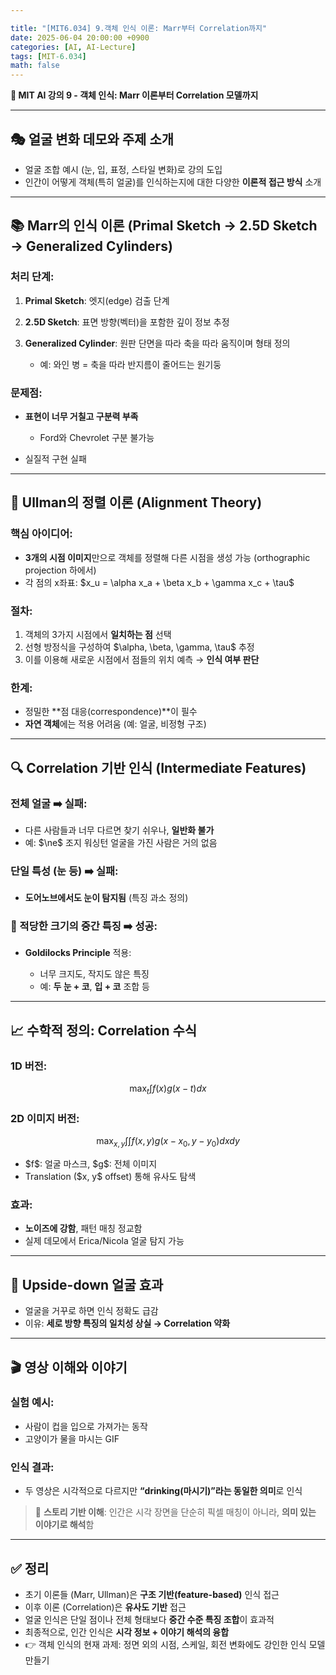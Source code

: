 ```yaml
---

title: "[MIT6.034] 9.객체 인식 이론: Marr부터 Correlation까지"
date: 2025-06-04 20:00:00 +0900
categories: [AI, AI-Lecture]
tags: [MIT-6.034]
math: false
---
```


**🧠 MIT AI 강의 9 - 객체 인식: Marr 이론부터 Correlation 모델까지**

---

## 🎭 얼굴 변화 데모와 주제 소개

* 얼굴 조합 예시 (눈, 입, 표정, 스타일 변화)로 강의 도입
* 인간이 어떻게 객체(특히 얼굴)를 인식하는지에 대한 다양한 **이론적 접근 방식** 소개

---

## 📚 Marr의 인식 이론 (Primal Sketch → 2.5D Sketch → Generalized Cylinders)

### 처리 단계:

1. **Primal Sketch**: 엣지(edge) 검출 단계
2. **2.5D Sketch**: 표면 방향(벡터)을 포함한 깊이 정보 추정
3. **Generalized Cylinder**: 원판 단면을 따라 축을 따라 움직이며 형태 정의

   * 예: 와인 병 = 축을 따라 반지름이 줄어드는 원기둥

### 문제점:

* **표현이 너무 거칠고 구분력 부족**

  * Ford와 Chevrolet 구분 불가능
* 실질적 구현 실패

---

## 🔄 Ullman의 정렬 이론 (Alignment Theory)

### 핵심 아이디어:

* **3개의 시점 이미지**만으로 객체를 정렬해 다른 시점을 생성 가능 (orthographic projection 하에서)
* 각 점의 x좌표: \$x\_u = \alpha x\_a + \beta x\_b + \gamma x\_c + \tau\$

### 절차:

1. 객체의 3가지 시점에서 **일치하는 점** 선택
2. 선형 방정식을 구성하여 \$\alpha, \beta, \gamma, \tau\$ 추정
3. 이를 이용해 새로운 시점에서 점들의 위치 예측 → **인식 여부 판단**

### 한계:

* 정밀한 \*\*점 대응(correspondence)\*\*이 필수
* **자연 객체**에는 적용 어려움 (예: 얼굴, 비정형 구조)

---

## 🔍 Correlation 기반 인식 (Intermediate Features)

### 전체 얼굴 ➡️ 실패:

* 다른 사람들과 너무 다르면 찾기 쉬우나, **일반화 불가**
* 예: \$\ne\$ 조지 워싱턴 얼굴을 가진 사람은 거의 없음

### 단일 특성 (눈 등) ➡️ 실패:

* **도어노브에서도 눈이 탐지됨** (특징 과소 정의)

### 🌟 적당한 크기의 중간 특징 ➡️ 성공:

* **Goldilocks Principle** 적용:

  * 너무 크지도, 작지도 않은 특징
  * 예: **두 눈 + 코**, **입 + 코** 조합 등

---

## 📈 수학적 정의: Correlation 수식

### 1D 버전:

$$
\max_t \int f(x)g(x - t)dx
$$

### 2D 이미지 버전:

$$
\max_{x,y} \int \int f(x,y)g(x - x_0, y - y_0) dx dy
$$

* \$f\$: 얼굴 마스크, \$g\$: 전체 이미지
* Translation (\$x, y\$ offset) 통해 유사도 탐색

### 효과:

* **노이즈에 강함**, 패턴 매칭 정교함
* 실제 데모에서 Erica/Nicola 얼굴 탐지 가능

---

## 🧪 Upside-down 얼굴 효과

* 얼굴을 거꾸로 하면 인식 정확도 급감
* 이유: **세로 방향 특징의 일치성 상실 → Correlation 약화**

---

## 🎬 영상 이해와 이야기

### 실험 예시:

* 사람이 컵을 입으로 가져가는 동작
* 고양이가 물을 마시는 GIF

### 인식 결과:

* 두 영상은 시각적으로 다르지만 **“drinking(마시기)”라는 동일한 의미**로 인식

> 🔑 **스토리 기반 이해**: 인간은 시각 장면을 단순히 픽셀 매칭이 아니라, **의미 있는 이야기로 해석**함

---

## ✅ 정리

* 초기 이론들 (Marr, Ullman)은 **구조 기반(feature-based)** 인식 접근
* 이후 이론 (Correlation)은 **유사도 기반** 접근
* 얼굴 인식은 단일 점이나 전체 형태보다 **중간 수준 특징 조합**이 효과적
* 최종적으로, 인간 인식은 **시각 정보 + 이야기 해석의 융합**
* 👉 객체 인식의 현재 과제: 정면 외의 시점, 스케일, 회전 변화에도 강인한 인식 모델 만들기
